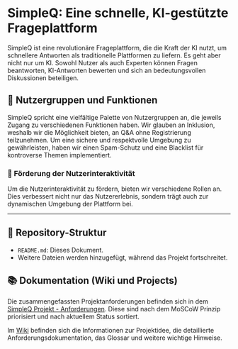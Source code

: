 # SimpleQ: Eine schnelle, KI-gestützte Frageplattform

SimpleQ ist eine revolutionäre Frageplattform, die die Kraft der KI nutzt, um schnellere Antworten als traditionelle Plattformen zu liefern. Es geht aber nicht nur um KI. Sowohl Nutzer als auch Experten können Fragen beantworten, KI-Antworten bewerten und sich an bedeutungsvollen Diskussionen beteiligen.

## 👥 Nutzergruppen und Funktionen

SimpleQ spricht eine vielfältige Palette von Nutzergruppen an, die jeweils Zugang zu verschiedenen Funktionen haben. Wir glauben an Inklusion, weshalb wir die Möglichkeit bieten, an Q&A ohne Registrierung teilzunehmen. Um eine sichere und respektvolle Umgebung zu gewährleisten, haben wir einen Spam-Schutz und eine Blacklist für kontroverse Themen implementiert.

### 🎉 Förderung der Nutzerinteraktivität

Um die Nutzerinteraktivität zu fördern, bieten wir verschiedene Rollen an. Dies verbessert nicht nur das Nutzererlebnis, sondern trägt auch zur dynamischen Umgebung der Plattform bei.

---

## 📂 Repository-Struktur

- `README.md`: Dieses Dokument.
- Weitere Dateien werden hinzugefügt, während das Projekt fortschreitet.

## 📚 Dokumentation (Wiki und Projects)

Die zusammengefassten Projektanforderungen befinden sich in dem [SimpleQ Projekt - Anforderungen](https://github.com/orgs/SE-TINF22B2/projects/11/views/6). Diese sind nach dem MoSCoW Prinzip priorisiert und nach aktuellem Status sortiert.

Im [Wiki](https://github.com/SE-TINF22B2/G6-SimpleQ/wiki) befinden sich die Informationen zur Projektidee, die detaillierte Anforderungsdokumentation, das Glossar und weitere wichtige Hinweise.
